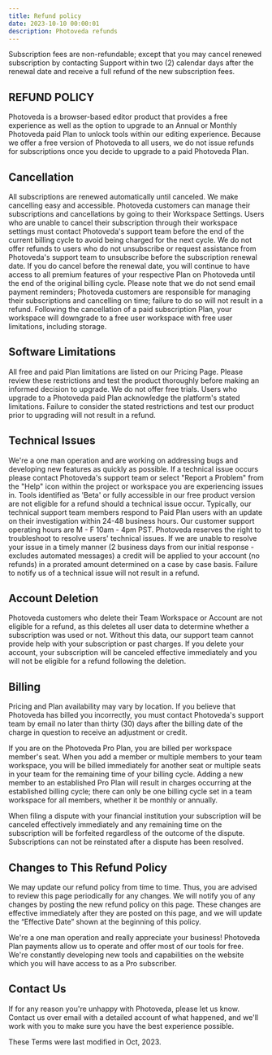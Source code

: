 ```yaml
---
title: Refund policy
date: 2023-10-10 00:00:01
description: Photoveda refunds
---
```




Subscription fees are non-refundable; except that you may cancel renewed
subscription by contacting Support within two (2) calendar days after
the renewal date and receive a full refund of the new subscription fees.


## REFUND POLICY

Photoveda is a browser-based editor product that provides a free
experience as well as the option to upgrade to an Annual or Monthly
Photoveda paid Plan to unlock tools within our editing experience. Because
we offer a free version of Photoveda to all users, we do not issue refunds
for subscriptions once you decide to upgrade to a paid Photoveda Plan.

## Cancellation

All subscriptions are renewed automatically until canceled. We make
cancelling easy and accessible. Photoveda customers can manage their
subscriptions and cancellations by going to their Workspace Settings.
Users who are unable to cancel their subscription through their
workspace settings must contact Photoveda's support team before the end of
the current billing cycle to avoid being charged for the next cycle. We
do not offer refunds to users who do not unsubscribe or request
assistance from Photoveda's support team to unsubscribe before the
subscription renewal date. If you do cancel before the renewal date, you
will continue to have access to all premium features of your respective
Plan on Photoveda until the end of the original billing cycle. Please note
that we do not send email payment reminders; Photoveda customers are
responsible for managing their subscriptions and cancelling on time;
failure to do so will not result in a refund. Following the cancellation
of a paid subscription Plan, your workspace will downgrade to a free
user workspace with free user limitations, including storage.

## Software Limitations

All free and paid Plan limitations are listed on our Pricing Page.
Please review these restrictions and test the product thoroughly before
making an informed decision to upgrade. We do not offer free trials.
Users who upgrade to a Photoveda paid Plan acknowledge the platform's
stated limitations. Failure to consider the stated restrictions and test
our product prior to upgrading will not result in a refund.

## Technical Issues

We're a one man operation and are working on addressing bugs and developing
new features as quickly as possible. If a technical issue occurs please
contact Photoveda's support team or select "Report a Problem" from the
"Help" icon within the project or workspace you are experiencing issues
in. Tools identified as 'Beta' or fully accessible in our free product
version are not eligible for a refund should a technical issue occur.
Typically, our technical support team members respond to Paid Plan users
with an update on their investigation within 24-48 business hours. Our
customer support operating hours are M - F 10am - 4pm PST. Photoveda
reserves the right to troubleshoot to resolve users' technical issues.
If we are unable to resolve your issue in a timely manner (2 business
days from our initial response - excludes automated messages) a credit
will be applied to your account (no refunds) in a prorated amount
determined on a case by case basis. Failure to notify us of a technical
issue will not result in a refund.

## Account Deletion

Photoveda customers who delete their Team Workspace or Account are not
eligible for a refund, as this deletes all user data to determine
whether a subscription was used or not. Without this data, our support
team cannot provide help with your subscription or past charges. If you
delete your account, your subscription will be canceled effective
immediately and you will not be eligible for a refund following the
deletion.

## Billing

Pricing and Plan availability may vary by location. If you believe that
Photoveda has billed you incorrectly, you must contact Photoveda's support
team by email no later than thirty (30) days after the billing date of
the charge in question to receive an adjustment or credit.

If you are on the Photoveda Pro Plan, you are billed per workspace
member's seat. When you add a member or multiple members to your team
workspace, you will be billed immediately for another seat or multiple
seats in your team for the remaining time of your billing cycle. Adding
a new member to an established Pro Plan will result in charges occurring
at the established billing cycle; there can only be one billing cycle
set in a team workspace for all members, whether it be monthly or
annually.

When filing a dispute with your financial institution your subscription
will be canceled effectively immediately and any remaining time on the
subscription will be forfeited regardless of the outcome of the dispute.
Subscriptions can not be reinstated after a dispute has been resolved.

## Changes to This Refund Policy

We may update our refund policy from time to time. Thus, you are advised
to review this page periodically for any changes. We will notify you of
any changes by posting the new refund policy on this page. These changes
are effective immediately after they are posted on this page, and we
will update the “Effective Date” shown at the beginning of this policy.

We're a one man operation and really appreciate your business! Photoveda Plan payments allow us to operate and offer most of our tools for free. We're
constantly developing new tools and capabilities on the website which
you will have access to as a Pro subscriber.

## Contact Us

If for any reason you're unhappy with Photoveda, please let us know.
Contact us over email with a detailed account of what happened, and
we'll work with you to make sure you have the best experience possible.

These Terms were last modified in Oct, 2023.


